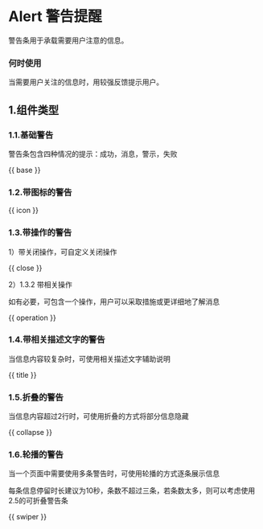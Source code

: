 # Alert 警告提醒

警告条用于承载需要用户注意的信息。

### 何时使用

当需要用户关注的信息时，用较强反馈提示用户。

## 1.组件类型

### 1.1.基础警告

警告条包含四种情况的提示：成功，消息，警示，失败

{{ base }}

### 1.2.带图标的警告
{{ icon }}

### 1.3.带操作的警告

1）带关闭操作，可自定义关闭操作

{{ close }}

2）1.3.2 带相关操作

如有必要，可包含一个操作，用户可以采取措施或更详细地了解消息

{{ operation }}

### 1.4.带相关描述文字的警告

当信息内容较复杂时，可使用相关描述文字辅助说明

{{ title }}

### 1.5.折叠的警告

当信息内容超过2行时，可使用折叠的方式将部分信息隐藏

{{ collapse }}

### 1.6.轮播的警告

当一个页面中需要使用多条警告时，可使用轮播的方式逐条展示信息

每条信息停留时长建议为10秒，条数不超过三条，若条数太多，则可以考虑使用2.5的可折叠警告条

{{ swiper }}
